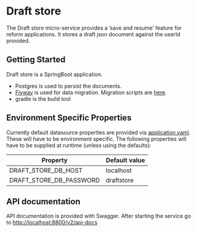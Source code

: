 # Draft store
The Draft store micro-service provides a ’save and resume’ feature for reform applications. 
It stores a draft json document against the userId provided.
 
## Getting Started

Draft store is a SpringBoot application.
* Postgres is used to persist the documents.
* [Flyway](https://flywaydb.org/documentation/command/migrate) is used for data migration. Migration scripts are [here](./src/main/resources/db/migration). 
* gradle is the build tool 

## Environment Specific Properties
Currently default datasource properties are provided via [application.yaml](./application.yaml). 
These will have to be environment specific. 
The following properties will have to be supplied at runtime (unless using the defaults):

| Property                   | Default value                               |
| ---                        | ---                                         |
| DRAFT_STORE_DB_HOST        | localhost                                   |
| DRAFT_STORE_DB_PASSWORD    | draftstore                                  |


## API documentation
API documentation is provided with Swagger.
After starting the service go to [http://localhost:8800/v2/api-docs](http://localhost:8800/v2/api-docs)
